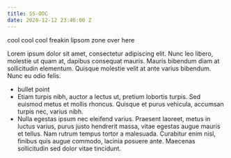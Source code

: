 ```yaml
---
title: SS-OOC
date: 2020-12-12 23:46:00 Z
---
```


cool cool cool freakin lipsom zone over here

Lorem ipsum dolor sit amet, consectetur adipiscing elit. Nunc leo libero, molestie ut quam at, dapibus consequat mauris. Mauris bibendum diam at sollicitudin elementum. Quisque molestie velit at ante varius bibendum. Nunc eu odio felis.

* bullet point
* Etiam turpis nibh, auctor a lectus ut, pretium lobortis turpis. Sed euismod metus et mollis rhoncus. Quisque et purus vehicula, accumsan turpis nec, varius nibh.
* Nulla egestas ipsum nec eleifend varius. Praesent laoreet, metus in luctus varius, purus justo hendrerit massa, vitae egestas augue mauris et tellus. Nam rutrum tempus tortor a malesuada. Curabitur enim nisl, finibus quis augue commodo, lacinia posuere ante. Maecenas sollicitudin sed dolor vitae tincidunt.